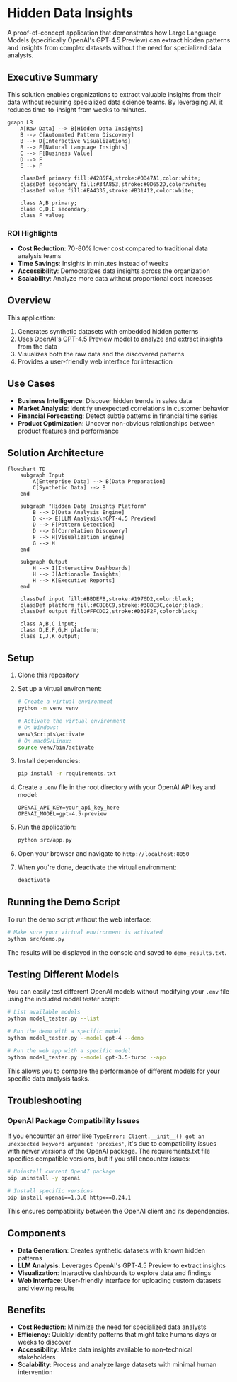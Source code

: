 # Hidden Data Insights

A proof-of-concept application that demonstrates how Large Language Models (specifically OpenAI's GPT-4.5 Preview) can extract hidden patterns and insights from complex datasets without the need for specialized data analysts.

## Executive Summary

This solution enables organizations to extract valuable insights from their data without requiring specialized data science teams. By leveraging AI, it reduces time-to-insight from weeks to minutes.

```mermaid
graph LR
    A[Raw Data] --> B[Hidden Data Insights]
    B --> C[Automated Pattern Discovery]
    B --> D[Interactive Visualizations]
    B --> E[Natural Language Insights]
    C --> F[Business Value]
    D --> F
    E --> F
    
    classDef primary fill:#4285F4,stroke:#0D47A1,color:white;
    classDef secondary fill:#34A853,stroke:#0D652D,color:white;
    classDef value fill:#EA4335,stroke:#B31412,color:white;
    
    class A,B primary;
    class C,D,E secondary;
    class F value;
```

### ROI Highlights
- **Cost Reduction**: 70-80% lower cost compared to traditional data analysis teams
- **Time Savings**: Insights in minutes instead of weeks
- **Accessibility**: Democratizes data insights across the organization
- **Scalability**: Analyze more data without proportional cost increases

## Overview

This application:
1. Generates synthetic datasets with embedded hidden patterns
2. Uses OpenAI's GPT-4.5 Preview model to analyze and extract insights from the data
3. Visualizes both the raw data and the discovered patterns
4. Provides a user-friendly web interface for interaction

## Use Cases

- **Business Intelligence**: Discover hidden trends in sales data
- **Market Analysis**: Identify unexpected correlations in customer behavior
- **Financial Forecasting**: Detect subtle patterns in financial time series
- **Product Optimization**: Uncover non-obvious relationships between product features and performance

## Solution Architecture

```mermaid
flowchart TD
    subgraph Input
        A[Enterprise Data] --> B[Data Preparation]
        C[Synthetic Data] --> B
    end
    
    subgraph "Hidden Data Insights Platform"
        B --> D[Data Analysis Engine]
        D <--> E[LLM Analysis\nGPT-4.5 Preview]
        D --> F[Pattern Detection]
        D --> G[Correlation Discovery]
        F --> H[Visualization Engine]
        G --> H
    end
    
    subgraph Output
        H --> I[Interactive Dashboards]
        H --> J[Actionable Insights]
        H --> K[Executive Reports]
    end
    
    classDef input fill:#BBDEFB,stroke:#1976D2,color:black;
    classDef platform fill:#C8E6C9,stroke:#388E3C,color:black;
    classDef output fill:#FFCDD2,stroke:#D32F2F,color:black;
    
    class A,B,C input;
    class D,E,F,G,H platform;
    class I,J,K output;
```

## Setup

1. Clone this repository
2. Set up a virtual environment:
   ```bash
   # Create a virtual environment
   python -m venv venv
   
   # Activate the virtual environment
   # On Windows:
   venv\Scripts\activate
   # On macOS/Linux:
   source venv/bin/activate
   ```
3. Install dependencies:
   ```bash
   pip install -r requirements.txt
   ```
4. Create a `.env` file in the root directory with your OpenAI API key and model:
   ```
   OPENAI_API_KEY=your_api_key_here
   OPENAI_MODEL=gpt-4.5-preview
   ```
5. Run the application:
   ```bash
   python src/app.py
   ```
6. Open your browser and navigate to `http://localhost:8050`

7. When you're done, deactivate the virtual environment:
   ```bash
   deactivate
   ```

## Running the Demo Script

To run the demo script without the web interface:

```bash
# Make sure your virtual environment is activated
python src/demo.py
```

The results will be displayed in the console and saved to `demo_results.txt`.

## Testing Different Models

You can easily test different OpenAI models without modifying your `.env` file using the included model tester script:

```bash
# List available models
python model_tester.py --list

# Run the demo with a specific model
python model_tester.py --model gpt-4 --demo

# Run the web app with a specific model
python model_tester.py --model gpt-3.5-turbo --app
```

This allows you to compare the performance of different models for your specific data analysis tasks.

## Troubleshooting

### OpenAI Package Compatibility Issues

If you encounter an error like `TypeError: Client.__init__() got an unexpected keyword argument 'proxies'`, it's due to compatibility issues with newer versions of the OpenAI package. The requirements.txt file specifies compatible versions, but if you still encounter issues:

```bash
# Uninstall current OpenAI package
pip uninstall -y openai

# Install specific versions
pip install openai==1.3.0 httpx==0.24.1
```

This ensures compatibility between the OpenAI client and its dependencies.

## Components

- **Data Generation**: Creates synthetic datasets with known hidden patterns
- **LLM Analysis**: Leverages OpenAI's GPT-4.5 Preview to extract insights
- **Visualization**: Interactive dashboards to explore data and findings
- **Web Interface**: User-friendly interface for uploading custom datasets and viewing results

## Benefits

- **Cost Reduction**: Minimize the need for specialized data analysts
- **Efficiency**: Quickly identify patterns that might take humans days or weeks to discover
- **Accessibility**: Make data insights available to non-technical stakeholders
- **Scalability**: Process and analyze large datasets with minimal human intervention
